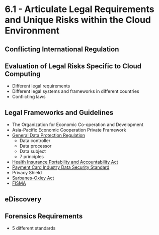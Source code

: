 # 6.1 - Articulate Legal Requirements and Unique Risks within the Cloud Environment

## Conflicting International Regulation

## Evaluation of Legal Risks Specific to Cloud Computing
- Different legal requirements
- Different legal systems and frameworks in different countries
- Conflicting laws

## Legal Frameworks and Guidelines
- The Organization for Economic Co-operation and Development
- Asia-Pacific Economic Cooperation Private Framework
- [General Data Protection Regulation](../../Laws/GDPR.md)
  - Data controller
  - Data processor
  - Data subject
  - 7 principles
- [Health Insurance Portability and Accountability Act](../../Laws/HIPAA.md)
- [Payment Card Industry Data Security Standard](../../Standards/PCI_DSS.md)
- Privacy Shield
- [Sarbanes-Oxley Act](../../Laws/SOX.md)
- [FISMA](../../Laws/FISMA.md)

## eDiscovery

## Forensics Requirements
- 5 different standards
